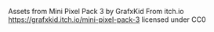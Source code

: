 Assets from Mini Pixel Pack 3 by GrafxKid
From itch.io https://grafxkid.itch.io/mini-pixel-pack-3 licensed under CC0
